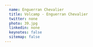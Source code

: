```yaml
---
  name: Enguerran Chevalier
  title: Volcamp - Enguerran Chevalier
  twitter: none
  photo: 39.jpg
  linkedin: none
  keynotes: false
  sitemap: false
---
```

